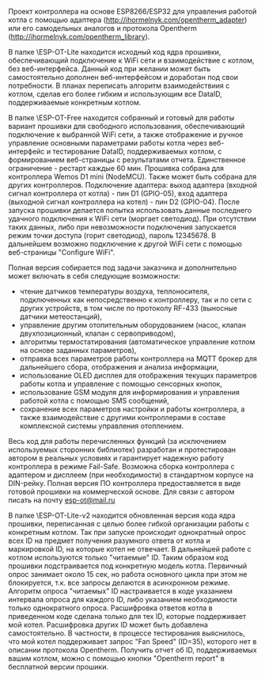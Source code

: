 
Проект контроллера на основе ESP8266/ESP32 для управления работой котла с помощью адаптера (http://ihormelnyk.com/opentherm_adapter)
или его самодельных аналогов и протокола Opentherm (http://ihormelnyk.com/opentherm_library).

В папке \ESP-OT-Lite находится исходный код ядра прошивки, обеспечивающий подключение к WiFi сети и взаимодействие с котлом, 
без веб-интерфейса. Данный код при желании может быть самостоятельно дополнен веб-интерфейсом и доработан под свои потребности.
В планах переписать алгоритм взаимодействиия с котлом, сделав его более гибким и использующим все DataID, поддерживаемые конкретным котлом.

В папке \ESP-OT-Free находится собранный и готовый для работы вариант прошивки для свободного использования, обеспечивающий
подключение к выбранной WiFi сети, а также отображение и ручное управление основными параметрами работы котла через веб-интерфейс и 
тестирование DataID, поддерживаемых котлом, с формированием веб-страницы с результатами отчета. Единственное ограничение - рестарт каждые 60 мин.
Прошивка собрана для контроллера Wemos D1 mini (NodeMCU). Также может быть собрана для других контроллеров.
Подключение адаптера: выход адаптера (входной сигнал контроллера от котла) - пин D1 (GPIO-05), 
вход адаптера (выходной сигнал контроллера на котел) - пин D2 (GPIO-04).
После запуска прошивки делается попытка использовать данные последнего удачного подключения к WiFi сети (моргает светодиод).
При отсутствии таких данных, либо при невозможности подключения запускается режим точки доступа (горит светодиод), пароль 12345678.
В дальнейшем возможно подключение к другой WiFi сети с помощью веб-страницы "Configure WiFi".

Полная версия собирается под задачи заказчика и дополнительно может включать в себя следующие возможности:
- чтение датчиков температуры воздуха, теплоносителя, подключенных как непосредственно к контроллеру, 
так и по сети с других устройств, в том числе по протоколу RF-433 (выносные датчики метеостанций),
- управление другим отопительным оборудованием (насос, клапан двухпозиционный, клапан с сервоприводом),
- алгоритмы термостатирования (автоматическое управление котлом на основе заданных параметров),
- отправка всех параметров работы контроллера на MQTT брокер для дальнейшего сбора, отображения и анализа информации,
- использование OLED дисплея для отображения текущих параметров работы котла и управление с помощью сенсорных кнопок,
- использование GSM модуля для информирования и управления работой котла с помощью SMS сообщений,
- сохранение всех параметров настройки и работы контроллера, а также взаимодействие с другими контроллерами в составе 
комплексной системы управления отоплением.

Весь код для работы перечисленных функций (за исключением используемых сторонних библиотек) разработан и протестирован 
автором в реальных условиях и гарантирует надежную работу контроллера в режиме Fail-Safe.
Возможна сборка контроллера с адаптером и дисплеем (при необходимости) в стандартном корпусе на DIN-рейку.
Полная версия ПО контроллера предоставляется в виде готовой прошивки на коммерческой основе.
Для связи с автором писать на почту esp-ot@mail.ru

В папке \ESP-OT-Lite-v2 находится обновленная версия кода ядра прошивки, переписанная с целью более гибкой организации работы с конкретным котлом.
Так при запуске происходит однократный опрос всех ID на предмет получения разумного ответа от котла и маркировкой ID, на которые котел не отвечает.
В дальнейшей работе с котлом используются только "читаемые" ID. Таким образом код прошивки подстраивается под конкретную модель котла.
Первичный опрос занимает около 15 сек, но работа основного цикла при этом не блокируется, т.к. все запросы делаются в асинхронном режиме.
Алгоритм опроса "читаемых" ID настраивается в коде указанием интервала опроса для каждого ID, либо указанием необходимости только однократного опроса.
Расшифровка ответов котла в приведенном коде сделана только для тех ID, которые поддерживает мой котел. Расшифровка других ID может быть добавлена самостоятельно.
В частности, в процессе тестирования выяснилось, что мой котел поддерживает запрос "Fan Speed" (ID=35), которого нет в описании протокола Opentherm.
Получить отчет об ID, поддерживаемых вашим котлом, можно с помощью кнопки "Opentherm report" в бесплатной версии прошики.
